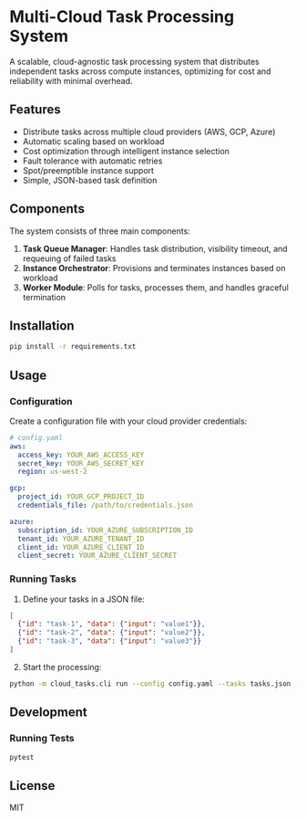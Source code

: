 # Multi-Cloud Task Processing System

A scalable, cloud-agnostic task processing system that distributes independent tasks across compute instances, optimizing for cost and reliability with minimal overhead.

## Features

- Distribute tasks across multiple cloud providers (AWS, GCP, Azure)
- Automatic scaling based on workload
- Cost optimization through intelligent instance selection
- Fault tolerance with automatic retries
- Spot/preemptible instance support
- Simple, JSON-based task definition

## Components

The system consists of three main components:

1. **Task Queue Manager**: Handles task distribution, visibility timeout, and requeuing of failed tasks
2. **Instance Orchestrator**: Provisions and terminates instances based on workload
3. **Worker Module**: Polls for tasks, processes them, and handles graceful termination

## Installation

```bash
pip install -r requirements.txt
```

## Usage

### Configuration

Create a configuration file with your cloud provider credentials:

```yaml
# config.yaml
aws:
  access_key: YOUR_AWS_ACCESS_KEY
  secret_key: YOUR_AWS_SECRET_KEY
  region: us-west-2

gcp:
  project_id: YOUR_GCP_PROJECT_ID
  credentials_file: /path/to/credentials.json

azure:
  subscription_id: YOUR_AZURE_SUBSCRIPTION_ID
  tenant_id: YOUR_AZURE_TENANT_ID
  client_id: YOUR_AZURE_CLIENT_ID
  client_secret: YOUR_AZURE_CLIENT_SECRET
```

### Running Tasks

1. Define your tasks in a JSON file:

```json
[
  {"id": "task-1", "data": {"input": "value1"}},
  {"id": "task-2", "data": {"input": "value2"}},
  {"id": "task-3", "data": {"input": "value3"}}
]
```

2. Start the processing:

```bash
python -m cloud_tasks.cli run --config config.yaml --tasks tasks.json --worker-repo https://github.com/your-org/worker-code.git --max-instances 10
```

## Development

### Running Tests

```bash
pytest
```

## License

MIT